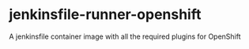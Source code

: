 # jenkinsfile-runner-openshift

A jenkinsfile container image with all the required plugins for OpenShift
